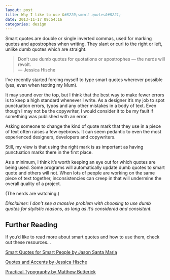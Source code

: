 ```yaml
---
layout: post 
title: Why I like to use &#8220;smart quotes&#8221;
date: 2013-11-17 09:54:16
categories: design
---
```


Smart quotes are double or single inverted commas, used for marking quotes and apostrophes when writing. They slant or curl to the right or left, unlike dumb quotes which are straight.

<!--more-->

> Don’t use dumb quotes for quotations or apostrophes — the nerds will revolt.
<br>— Jessica Hische

I’ve recently started forcing myself to type smart quotes wherever possible (yes, even when texting my Mum).

It may sound over the top, but I think that the best way to make fewer errors is to keep a high standard whenever I write. As a designer it’s my job to spot punctuation errors, typos and any other mistakes in a body of text. Even though I may not be the copywriter, I would consider it to be my fault if something was published with an error.

Asking someone to change the kind of quote mark that they use in a piece of text often raises a few eyebrows. It can seem pedantic to even the most experienced designers, developers and copywriters.

Still, my view is that using the right mark is as important as having punctuation marks there in the first place.

As a minimum, I think it’s worth keeping an eye out for which quotes are being used. Some programs will automatically update dumb quotes to smart quote and others will not. When lots of people are working on the same piece of text together, inconsistencies can creep in that will undermine the overall quality of a project.

(The nerds are watching.)

*Disclaimer: I don’t see a massive problem with choosing to use dumb quotes for stylistic reasons, as long as it’s considered and consistent.*

## Further Reading

If you’d like to read more about smart quotes and how to use them, check out these resources…

[Smart Quotes for Smart People by Jason Santa Maria][1]

[Quotes and Accents by Jessica Hische][2]

[Practical Typography by Matthew Butterick][3]

 [1]: http://smartquotesforsmartpeople.com/
 [2]: http://quotesandaccents.com/
 [3]: http://practicaltypography.com/straight-and-curly-quotes.html
